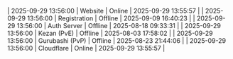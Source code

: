 | 2025-09-29 13:56:00 | Website | Online | 2025-09-29 13:55:57 |
| 2025-09-29 13:56:00 | Registration | Offline | 2025-09-09 16:40:23 |
| 2025-09-29 13:56:00 | Auth Server | Offline | 2025-08-18 09:33:31 |
| 2025-09-29 13:56:00 | Kezan (PvE) | Offline | 2025-08-03 17:58:02 |
| 2025-09-29 13:56:00 | Gurubashi (PvP) | Offline | 2025-08-23 21:44:06 |
| 2025-09-29 13:56:00 | Cloudflare | Online | 2025-09-29 13:55:57 |
